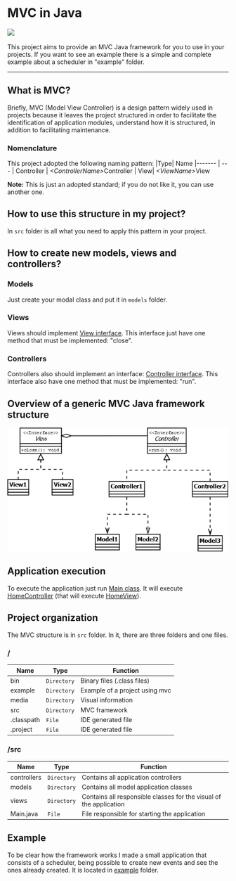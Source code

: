 # MVC in Java
![](https://github.com/williamniemiec/MVC-in-Java/tree/master/media/logo/mvc-in-java_logo.jpg)

This project aims to provide an MVC Java framework for you to use in your projects. If you want to see an example there is a simple and complete example about a scheduler in "example" folder.

<hr />

## What is MVC?
Briefly, MVC (Model View Controller) is a design pattern widely used in projects because it leaves the project structured in order to facilitate the identification of application modules, understand how it is structured, in addition to facilitating maintenance.

### Nomenclature
This project adopted the following naming pattern:
|Type| Name
|------- | --- 
| Controller | <i>&lt;ControllerName&gt;</i>Controller
| View| <i>&lt;ViewName&gt;</i>View


<b>Note:</b> This is just an adopted standard; if you do not like it, you can use another one.

## How to use this structure in my project?
In `src` folder is all what you need to apply this pattern in your project. 

## How to create new models, views and controllers?

### Models
Just create your modal class and put it in `models` folder.
### Views
Views should implement [View interface](https://github.com/williamniemiec/MVC-in-Java/blob/master/src/views/View.java). This interface just have one method that must be implemented: "close".
### Controllers
Controllers also should implement an interface: [Controller interface](https://github.com/williamniemiec/MVC-in-Java/blob/master/src/controllers/Controller.java). This interface also have one method that must be implemented: "run".

## Overview of a generic MVC Java framework structure
![](https://github.com/williamniemiec/MVC-in-Java/blob/master/media/uml/uml.png)

## Application execution
To execute the application just run [Main class](https://github.com/williamniemiec/MVC-in-Java/blob/master/src/Main.java). It will execute [HomeController](https://github.com/williamniemiec/MVC-in-Java/blob/master/src/controllers/HomeController.java) (that will execute [HomeView](https://github.com/williamniemiec/MVC-in-Java/blob/master/src/views/HomeView.java)).

## Project organization
The MVC structure is in `src` folder. In it, there are three folders and one files.

### /
|Name| Type| Function
|------- | --- | ----
| bin| `Directory`| Binary files (&#46;class files)
| example| `Directory`| Example of a project using mvc
| media| `Directory`| Visual information
| src| `Directory`| MVC framework
| &#46;classpath | `File`| IDE generated file
| &#46;project| `File`| IDE generated file


### /src
|Name| Type| Function
|------- | --- | ----
| controllers | `Directory`| Contains all application controllers
| models | `Directory`| Contains all model application classes
| views | `Directory`| Contains all responsible classes for the visual of the application
| Main&#46;java | `File`| File responsible for starting the application

## Example
To be clear how the framework works I made a small application that consists of a scheduler, being possible to create new events and see the ones already created. It is located in [example](https://github.com/williamniemiec/MVC-in-Java/tree/master/example) folder.
